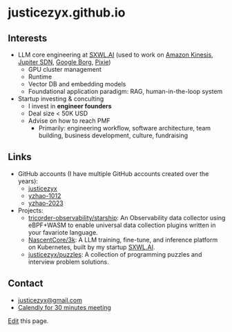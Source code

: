 # justicezyx.github.io

## Interests
* LLM core engineering at [SXWL.AI](https:sxwl.ai) (used to work on [Amazon Kinesis](https://aws.amazon.com/kinesis/),
  [Jupiter SDN](https://cloud.google.com/blog/topics/systems/the-evolution-of-googles-jupiter-data-center-network),
  [Google Borg](https://research.google/pubs/large-scale-cluster-management-at-google-with-borg/),
  [Pixie](https://px.dev/))
  * GPU cluster management
  * Runtime
  * Vector DB and embedding models
  * Foundational application paradigm: RAG, human-in-the-loop system
* Startup investing & conculting
  * I invest in **engineer founders**
  * Deal size < 50K USD
  * Advise on how to reach PMF
    * Primarily: engineering workflow, software architecture, team building, business development, culture, fundraising

## Links
* GitHub accounts (I have multiple GitHub accounts created over the years):
  * [justicezyx](https://github.com/justicezyx)
  * [yzhao-1012](https://github.com/yzhao1012)
  * [yzhao-2023](https://github.com/yzhao-2023)
* Projects:
  * [tricorder-observability/starship](https://github.com/tricorder-observability/starship):
    An Observability data collector using eBPF+WASM to enable universal data collection plugins written in your favariote language.
  * [NascentCore/3k](https://github.com/NascentCore/3k):
    A LLM training, fine-tune, and inference platform on Kubernetes, built by my startup [SXWL.AI](https:sxwl.ai).
  * [justicezyx/puzzles](https://github.com/justicezyx/puzzles):
    A collection of programming puzzles and interview problem solutions.

## Contact
* [justicezyx@gmail.com](mailto:justicezyx@gmail.com)
* [Calendly for 30 minutes meeting](https://calendly.com/yaxiong/30min)

[Edit](https://github.com/justicezyx/justicezyx.github.io/blob/main/README.md) this page.
